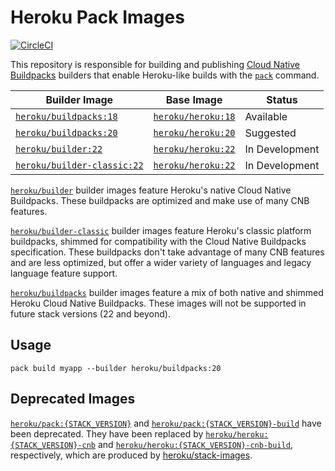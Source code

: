 # Heroku Pack Images

[![CircleCI](https://circleci.com/gh/heroku/pack-images.svg?style=svg)](https://circleci.com/gh/heroku/pack-images)

This repository is responsible for building and publishing [Cloud Native Buildpacks](https://buildpacks.io)
builders that enable Heroku-like builds with the [`pack`](https://github.com/buildpacks/pack) command.

| Builder Image                                       | Base Image                        | Status         |
|-----------------------------------------------------|-----------------------------------|----------------|
| [`heroku/buildpacks:18`][buildpacks-tags]           | [`heroku/heroku:18`][heroku-tags] | Available      |
| [`heroku/buildpacks:20`][buildpacks-tags]           | [`heroku/heroku:20`][heroku-tags] | Suggested      |
| [`heroku/builder:22`][builder-tags]                 | [`heroku/heroku:22`][heroku-tags] | In Development |
| [`heroku/builder-classic:22`][builder-classic-tags] | [`heroku/heroku:22`][heroku-tags] | In Development |

[`heroku/builder`][builder-tags] builder images feature Heroku's native Cloud Native Buildpacks. These buildpacks are optimized and make use of many CNB features.

[`heroku/builder-classic`][builder-classic-tags] builder images feature Heroku's classic platform buildpacks, shimmed for compatibility with the Cloud Native Buildpacks specification. These buildpacks don't take advantage of many CNB features and are less optimized, but offer a wider variety of languages and legacy language feature support.

[`heroku/buildpacks`][buildpacks-tags] builder images feature a mix of both native and shimmed Heroku Cloud Native Buildpacks. These images will not be supported in future stack versions (22 and beyond).

## Usage

`pack build myapp --builder heroku/buildpacks:20`

## Deprecated Images

[`heroku/pack:{STACK_VERSION}`][pack-tags] and [`heroku/pack:{STACK_VERSION}-build`][pack-tags] have been deprecated. They have been replaced by [`heroku/heroku:{STACK_VERSION}-cnb`][heroku-tags] and [`heroku/heroku:{STACK_VERSION}-cnb-build`][heroku-tags], respectively, which are produced by [heroku/stack-images][stack-images].

[builder-tags]: https://hub.docker.com/r/heroku/builder/tags
[builder-classic-tags]: https://hub.docker.com/r/heroku/builder-classic/tags
[buildpacks-tags]: https://hub.docker.com/r/heroku/buildpacks/tags
[heroku-tags]: https://hub.docker.com/r/heroku/heroku/tags
[pack-tags]: https://hub.docker.com/r/heroku/pack/tags
[stack-images]: https://github.com/heroku/stack-images

